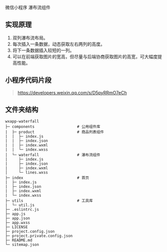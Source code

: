 微信小程序 瀑布流组件

## 实现原理

1. 双列瀑布流布局。
2. 每次插入一条数据，动态获取左右两列的高度。
3. 将下一条数据插入较短的一列。
4. 可以在前端获取图片的宽高，但尽量与后端协商获取图片的高宽，可大幅度提高性能。

## 小程序代码片段

> https://developers.weixin.qq.com/s/D5pyRRmO7eCh

## 文件夹结构

```
wxapp-waterfall
├─ components                   # 公用组件库
|  ├─ product                   # 商品列表组件
|  |  ├─ index.js
|  |  ├─ index.json
|  |  ├─ index.wxml
|  |  └─ index.wxss
│  └─ waterfall                 # 瀑布流组件
|     ├─ index.js
|     ├─ index.json
|     ├─ index.wxml
│     └─ lines.wxss
├─ index                        # 首页
|  ├─ index.js
|  ├─ index.json
|  ├─ index.wxml
|  └─ index.wxss
├─ utils                        # 工具库
|  └─ util.js
├─ .eslintrc.js
├─ app.js
├─ app.json
├─ app.wxss
├─ LICENSE
├─ project.config.json
├─ project.private.config.json
├─ README.md
└─ sitemap.json
```
